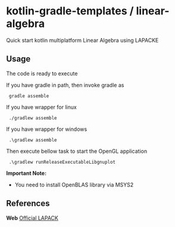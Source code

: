 # kotlin-gradle-templates / linear-algebra
Quick start kotlin multiplatform Linear Algebra using LAPACKE

## Usage
The code is ready to execute

If you have gradle in path, then invoke gradle as

     gradle assemble

If you have wrapper for linux

     ./gradlew assemble

If you have wrapper for windows

     .\gradlew assemble

Then execute bellow task to start the OpenGL application

     .\gradlew runReleaseExecutableLibgnuplot

**Important Note:**
  * You need to install OpenBLAS library via MSYS2


## References

**Web** [Official LAPACK](http://www.netlib.org/lapack/explore-html/d3/d77/example___d_g_e_l_s__colmajor_8c_source.html)